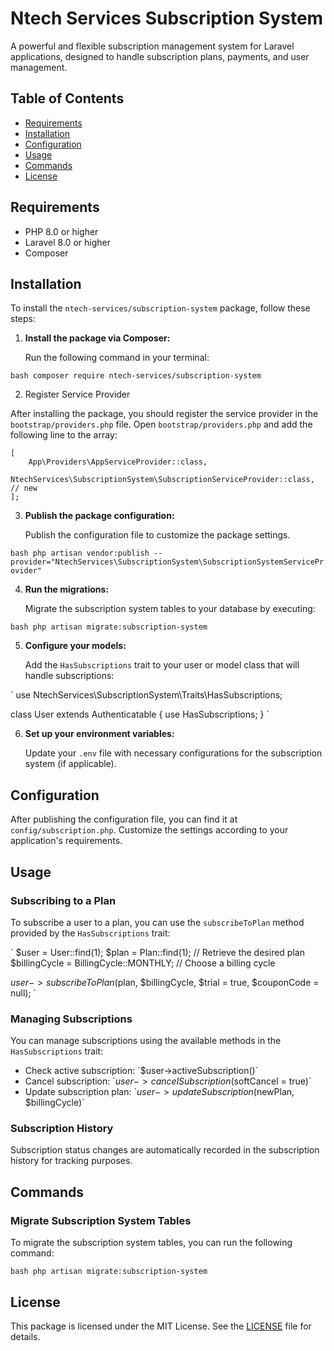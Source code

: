# Ntech Services Subscription System

A powerful and flexible subscription management system for Laravel applications, designed to handle subscription plans, payments, and user management.

## Table of Contents
- [Requirements](#requirements)
- [Installation](#installation)
- [Configuration](#configuration)
- [Usage](#usage)
- [Commands](#commands)
- [License](#license)

## Requirements

- PHP 8.0 or higher
- Laravel 8.0 or higher
- Composer

## Installation

To install the `ntech-services/subscription-system` package, follow these steps:

1. **Install the package via Composer:**

   Run the following command in your terminal:

  `bash
   composer require ntech-services/subscription-system
  `
  
2. Register Service Provider

After installing the package, you should register the service provider in the `bootstrap/providers.php` file. Open `bootstrap/providers.php` and add the following line to the array:

```
[
    App\Providers\AppServiceProvider::class,
    NtechServices\SubscriptionSystem\SubscriptionServiceProvider::class, // new
];
```

3. **Publish the package configuration:**

   Publish the configuration file to customize the package settings.

  `bash
   php artisan vendor:publish --provider="NtechServices\SubscriptionSystem\SubscriptionSystemServiceProvider"
  `

4. **Run the migrations:**

   Migrate the subscription system tables to your database by executing:

  `bash
   php artisan migrate:subscription-system
  `

5. **Configure your models:**

   Add the `HasSubscriptions` trait to your user or model class that will handle subscriptions:

  `
   use NtechServices\SubscriptionSystem\Traits\HasSubscriptions;

   class User extends Authenticatable
   {
       use HasSubscriptions;
   }
  `

6. **Set up your environment variables:**

   Update your `.env` file with necessary configurations for the subscription system (if applicable).

## Configuration

After publishing the configuration file, you can find it at `config/subscription.php`. Customize the settings according to your application's requirements.

## Usage

### Subscribing to a Plan

To subscribe a user to a plan, you can use the `subscribeToPlan` method provided by the `HasSubscriptions` trait:

`
$user = User::find(1);
$plan = Plan::find(1); // Retrieve the desired plan
$billingCycle = BillingCycle::MONTHLY; // Choose a billing cycle

$user->subscribeToPlan($plan, $billingCycle, $trial = true, $couponCode = null);
`

### Managing Subscriptions

You can manage subscriptions using the available methods in the `HasSubscriptions` trait:

- Check active subscription: \`$user->activeSubscription()\`
- Cancel subscription: \`$user->cancelSubscription($softCancel = true)\`
- Update subscription plan: \`$user->updateSubscription($newPlan, $billingCycle)\`

### Subscription History

Subscription status changes are automatically recorded in the subscription history for tracking purposes.

## Commands

### Migrate Subscription System Tables

To migrate the subscription system tables, you can run the following command:

`bash
php artisan migrate:subscription-system
`

## License

This package is licensed under the MIT License. See the [LICENSE](LICENSE) file for details.
